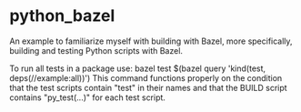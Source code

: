 # python_bazel

An example to familiarize myself with building with Bazel, more specifically, building and testing Python scripts with Bazel.

To run all tests in a package use:
                        bazel test $(bazel query 'kind(test, deps(//example:all))')
This command functions properly on the condition that the test scripts contain "test" in their names and that the BUILD script contains "py_test(...)" for each test script.
